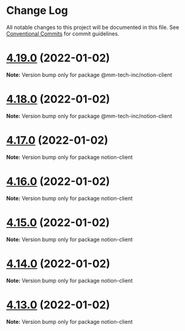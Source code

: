 # Change Log

All notable changes to this project will be documented in this file.
See [Conventional Commits](https://conventionalcommits.org) for commit guidelines.

# [4.19.0](https://github.com/mm-tech-inc/react-notion-x/compare/v4.18.0...v4.19.0) (2022-01-02)

**Note:** Version bump only for package @mm-tech-inc/notion-client





# [4.18.0](https://github.com/mm-tech-inc/react-notion-x/compare/v4.17.0...v4.18.0) (2022-01-02)

**Note:** Version bump only for package @mm-tech-inc/notion-client





# [4.17.0](https://github.com/mm-tech-inc/react-notion-x/compare/v4.16.0...v4.17.0) (2022-01-02)

**Note:** Version bump only for package notion-client





# [4.16.0](https://github.com/mm-tech-inc/react-notion-x/compare/v4.15.0...v4.16.0) (2022-01-02)

**Note:** Version bump only for package notion-client





# [4.15.0](https://github.com/mm-tech-inc/react-notion-x/compare/v4.14.0...v4.15.0) (2022-01-02)

**Note:** Version bump only for package notion-client





# [4.14.0](https://github.com/mm-tech-inc/react-notion-x/compare/v4.13.0...v4.14.0) (2022-01-02)

**Note:** Version bump only for package notion-client





# [4.13.0](https://github.com/harajune/react-notion-x/compare/v4.12.0...v4.13.0) (2022-01-02)

**Note:** Version bump only for package notion-client
